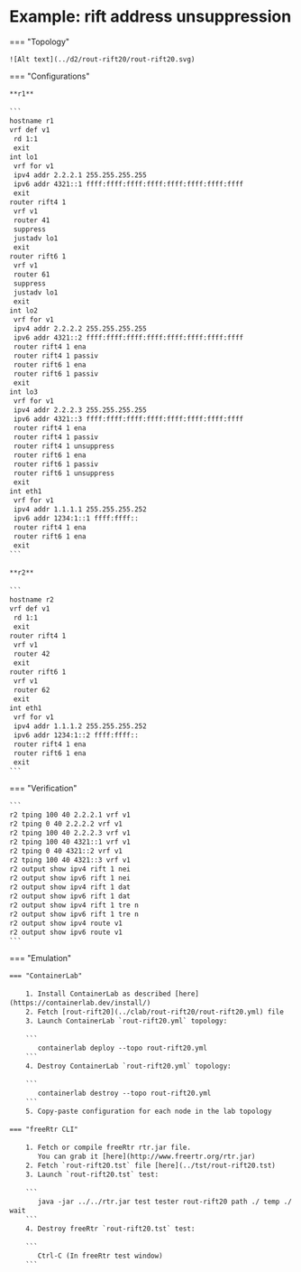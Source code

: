 # Example: rift address unsuppression

=== "Topology"

    ![Alt text](../d2/rout-rift20/rout-rift20.svg)

=== "Configurations"

    **r1**

    ```
    hostname r1
    vrf def v1
     rd 1:1
     exit
    int lo1
     vrf for v1
     ipv4 addr 2.2.2.1 255.255.255.255
     ipv6 addr 4321::1 ffff:ffff:ffff:ffff:ffff:ffff:ffff:ffff
     exit
    router rift4 1
     vrf v1
     router 41
     suppress
     justadv lo1
     exit
    router rift6 1
     vrf v1
     router 61
     suppress
     justadv lo1
     exit
    int lo2
     vrf for v1
     ipv4 addr 2.2.2.2 255.255.255.255
     ipv6 addr 4321::2 ffff:ffff:ffff:ffff:ffff:ffff:ffff:ffff
     router rift4 1 ena
     router rift4 1 passiv
     router rift6 1 ena
     router rift6 1 passiv
     exit
    int lo3
     vrf for v1
     ipv4 addr 2.2.2.3 255.255.255.255
     ipv6 addr 4321::3 ffff:ffff:ffff:ffff:ffff:ffff:ffff:ffff
     router rift4 1 ena
     router rift4 1 passiv
     router rift4 1 unsuppress
     router rift6 1 ena
     router rift6 1 passiv
     router rift6 1 unsuppress
     exit
    int eth1
     vrf for v1
     ipv4 addr 1.1.1.1 255.255.255.252
     ipv6 addr 1234:1::1 ffff:ffff::
     router rift4 1 ena
     router rift6 1 ena
     exit
    ```

    **r2**

    ```
    hostname r2
    vrf def v1
     rd 1:1
     exit
    router rift4 1
     vrf v1
     router 42
     exit
    router rift6 1
     vrf v1
     router 62
     exit
    int eth1
     vrf for v1
     ipv4 addr 1.1.1.2 255.255.255.252
     ipv6 addr 1234:1::2 ffff:ffff::
     router rift4 1 ena
     router rift6 1 ena
     exit
    ```

=== "Verification"

    ```
    r2 tping 100 40 2.2.2.1 vrf v1
    r2 tping 0 40 2.2.2.2 vrf v1
    r2 tping 100 40 2.2.2.3 vrf v1
    r2 tping 100 40 4321::1 vrf v1
    r2 tping 0 40 4321::2 vrf v1
    r2 tping 100 40 4321::3 vrf v1
    r2 output show ipv4 rift 1 nei
    r2 output show ipv6 rift 1 nei
    r2 output show ipv4 rift 1 dat
    r2 output show ipv6 rift 1 dat
    r2 output show ipv4 rift 1 tre n
    r2 output show ipv6 rift 1 tre n
    r2 output show ipv4 route v1
    r2 output show ipv6 route v1
    ```

=== "Emulation"

    === "ContainerLab"

        1. Install ContainerLab as described [here](https://containerlab.dev/install/)  
        2. Fetch [rout-rift20](../clab/rout-rift20/rout-rift20.yml) file  
        3. Launch ContainerLab `rout-rift20.yml` topology:  

        ```
           containerlab deploy --topo rout-rift20.yml  
        ```
        4. Destroy ContainerLab `rout-rift20.yml` topology:  

        ```
           containerlab destroy --topo rout-rift20.yml  
        ```
        5. Copy-paste configuration for each node in the lab topology

    === "freeRtr CLI"

        1. Fetch or compile freeRtr rtr.jar file.  
           You can grab it [here](http://www.freertr.org/rtr.jar)  
        2. Fetch `rout-rift20.tst` file [here](../tst/rout-rift20.tst)  
        3. Launch `rout-rift20.tst` test:  

        ```
           java -jar ../../rtr.jar test tester rout-rift20 path ./ temp ./ wait
        ```
        4. Destroy freeRtr `rout-rift20.tst` test:  

        ```
           Ctrl-C (In freeRtr test window)
        ```

